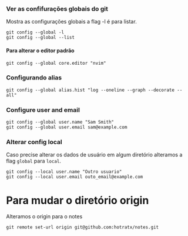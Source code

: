 ### Ver as confifurações globais do git 
Mostra as configurações globais a flag -l é para listar.

    git config --global -l
    git config --global --list

#### Para alterar o editor padrão 

    git config --global core.editor "nvim"


### Configurando alias

    git config --global alias.hist "log --oneline --graph --decorate --all"

### Configure user and email

    git config --global user.name "Sam Smith"
    git config --global user.email sam@example.com

###  Alterar config local
Caso precise alterar os dados de usuário em algum diretório alteramos a flag 
`global` para `local`.

    git config --local user.name "Outro usuario"
    git config --local user.email outo_email@example.com

# Para mudar o diretório origin
Alteramos o origin para o notes

    git remote set-url origin git@github.com:hotratx/notes.git

